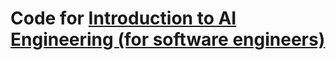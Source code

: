 # Code for [Introduction to AI Engineering (for software engineers)](https://github.com/obinnaokechukwu/introduction-to-ai-engineering)
